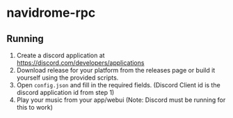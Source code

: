 # navidrome-rpc

## Running
1. Create a discord application at https://discord.com/developers/applications 
2. Download release for your platform from the releases page or build it yourself using the provided scripts.
3. Open `config.json` and fill in the required fields. (Discord Client id is the discord application id from step 1)
4. Play your music from your app/webui (Note: Discord must be running for this to work)
